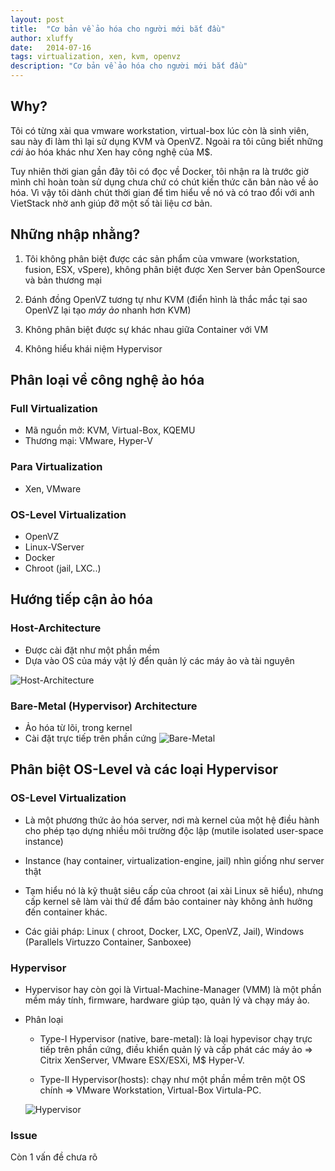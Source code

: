 ```yaml
---
layout: post
title:  "Cơ bản về ảo hóa cho người mới bắt đầu"
author: xluffy
date:   2014-07-16
tags: virtualization, xen, kvm, openvz
description: "Cơ bản về ảo hóa cho người mới bắt đầu"
---
```


## Why?

Tôi có từng xài qua vmware workstation, virtual-box lúc còn là sinh viên, sau này đi làm thì 
lại sử dụng KVM và OpenVZ. Ngoài ra tôi cũng biết những _cái_ ảo hóa khác như Xen hay công 
nghệ của M$.

Tuy nhiên thời gian gần đây tôi có đọc về Docker, tôi nhận ra là trước giờ mình chỉ hoàn toàn 
sử dụng chưa chứ có chút kiến thức căn bản nào về ảo hóa. Vì vậy tôi dành chút thời gian để
tìm hiểu về nó và có trao đổi với anh VietStack nhờ anh giúp đỡ một số tài liệu cơ bản.

## Những nhập nhằng?

1. Tôi không phân biệt được các sản phẩm của vmware (workstation, fusion, ESX, vSpere), không phân
biệt được Xen Server bản OpenSource và bản thương mại

2. Đánh đồng OpenVZ tương tự như KVM (điển hình là thắc mắc tại sao OpenVZ lại tạo _máy ảo_ nhanh hơn KVM)

3. Không phân biệt được sự khác nhau giữa Container với VM

4. Không hiểu khái niệm Hypervisor

## Phân loại về công nghệ ảo hóa

### Full Virtualization

+ Mã nguồn mở: KVM, Virtual-Box, KQEMU
+ Thương mại: VMware, Hyper-V 

### Para Virtualization

+ Xen, VMware

### OS-Level Virtualization

+ OpenVZ
+ Linux-VServer
+ Docker
+ Chroot (jail, LXC..)

## Hướng tiếp cận ảo hóa

### Host-Architecture

- Được cài đặt như một phần mềm
- Dựa vào OS của máy vật lý đển quản lý các máy ảo và tài nguyên

![Host-Architecture](http://i.imgur.com/BMFYAeF.png)

### Bare-Metal (Hypervisor) Architecture

- Ảo hóa từ lõi, trong kernel
- Cài đặt trực tiếp trên phần cứng
![Bare-Metal](http://i.imgur.com/hKTvbqs.png)

## Phân biệt OS-Level và các loại Hypervisor

### OS-Level Virtualization

- Là một phương thức ảo hóa server, nơi mà kernel của một hệ điều hành cho phép
tạo dựng nhiều môi trường độc lập (mutile isolated user-space instance)

- Instance (hay container, virtualization-engine, jail) nhìn giống như server thật

- Tạm hiểu nó là kỹ thuật siêu cấp của chroot (ai xài Linux sẽ hiểu), nhưng cấp 
kernel sẽ làm vài thứ để đẩm bảo container này không ảnh hưởng đến container khác.

- Các giải pháp: Linux ( chroot, Docker, LXC, OpenVZ, Jail), Windows (Parallels Virtuzzo Container,
Sanboxee)

### Hypervisor

- Hypervisor hay còn gọi là Virtual-Machine-Manager (VMM) là một phần mềm máy tính, firmware, hardware
giúp tạo, quản lý và chạy máy ảo.

- Phân loại

	- Type-I Hypervisor (native, bare-metal): là loại hypevisor chạy trực tiếp trên phần cứng, điều khiển
	quản lý và cấp phát các máy ảo => Citrix XenServer, VMware ESX/ESXi, M$ Hyper-V.
	
	- Type-II Hypervisor(hosts): chạy như một phần mềm trên một OS chính => VMware Workstation, Virtual-Box
	Virtula-PC.
	
	![Hypervisor](http://i.imgur.com/q1KX9dn.png)
	
### Issue

Còn 1 vấn đề chưa rõ